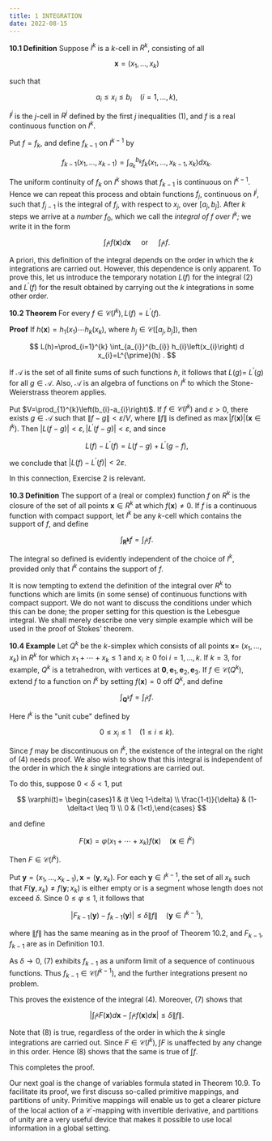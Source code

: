```yaml
---
title: 1 INTEGRATION
date: 2022-08-15
---
```


**10.1 Definition** Suppose $I^{k}$ is a $k$-cell in $R^{k}$, consisting of all

$$
\mathbf{x}=\left(x_{1}, \ldots, x_{k}\right)
$$

such that

$$
a_{i} \leq x_{i} \leq b_{i} \quad(i=1, \ldots, k),
$$

$I^{j}$ is the $j$-cell in $R^{j}$ defined by the first $j$ inequalities (1), and $f$ is a real continuous function on $I^{k}$.

Put $f=f_{k}$, and define $f_{k-1}$ on $I^{k-1}$ by

$$
f_{k-1}\left(x_{1}, \ldots, x_{k-1}\right)=\int_{a_{k}}^{b_{k}} f_{k}\left(x_{1}, \ldots, x_{k-1}, x_{k}\right) d x_{k} .
$$

The uniform continuity of $f_{k}$ on $I^{k}$ shows that $f_{k-1}$ is continuous on $I^{k-1}$. Hence we can repeat this process and obtain functions $f_{j}$, continuous on $I^{j}$, such that $f_{j-1}$ is the integral of $f_{j}$, with respect to $x_{j}$, over $\left[a_{j}, b_{j}\right]$. After $k$ steps we arrive at a *number* $f_{0}$, which we call the *integral of $f$ over $I^{k}$;* we write it in the form

$$
\int_{I^{k}} f(\mathbf{x}) d \mathbf{x} \quad \text { or } \quad \int_{I^{k}} f .
$$

A priori, this definition of the integral depends on the order in which the $k$ integrations are carried out. However, this dependence is only apparent. To prove this, let us introduce the temporary notation $L(f)$ for the integral (2) and $L^{\prime}(f)$ for the result obtained by carrying out the $k$ integrations in some other order.

**10.2 Theorem** For every $f \in \mathscr{C}\left(I^{k}\right), L(f)=L^{\prime}(f)$.

**Proof** If $h(\mathbf{x})=h_{1}\left(x_{1}\right) \cdots h_{k}\left(x_{k}\right)$, where $h_{j} \in \mathscr{C}\left(\left[a_{j}, b_{j}\right]\right)$, then

$$
L(h)=\prod_{i=1}^{k} \int_{a_{i}}^{b_{i}} h_{i}\left(x_{i}\right) d x_{i}=L^{\prime}(h) .
$$

If $\mathscr{A}$ is the set of all finite sums of such functions $h$, it follows that $L(g)=$ $L^{\prime}(g)$ for all $g \in \mathscr{A}$. Also, $\mathscr{A}$ is an algebra of functions on $I^{k}$ to which the Stone-Weierstrass theorem applies.

Put $V=\prod_{1}^{k}\left(b_{i}-a_{i}\right)$. If $f \in \mathscr{C}\left(I^{k}\right)$ and $\varepsilon>0$, there exists $g \in \mathscr{A}$ such that $\|f-g\|<\varepsilon / V$, where $\|f\|$ is defined as $\max |f(\mathbf{x})|\left(\mathbf{x} \in I^{k}\right)$. Then $|L(f-g)|<\varepsilon,\left|L^{\prime}(f-g)\right|<\varepsilon$, and since

$$
L(f)-L^{\prime}(f)=L(f-g)+L^{\prime}(g-f),
$$

we conclude that $\left|L(f)-L^{\prime}(f)\right|<2 \varepsilon$.

In this connection, Exercise 2 is relevant.


**10.3 Definition** The support of a (real or complex) function $f$ on $R^{k}$ is the closure of the set of all points $\mathbf{x} \in R^{k}$ at which $f(\mathbf{x}) \neq 0$. If $f$ is a continuous function with compact support, let $I^{k}$ be any $k$-cell which contains the support of $f$, and define

$$
\int_{\boldsymbol{R}^{\boldsymbol{k}}} f=\int_{I^{k}} f .
$$

The integral so defined is evidently independent of the choice of $I^{k}$, provided only that $I^{k}$ contains the support of $f$.

It is now tempting to extend the definition of the integral over $R^{k}$ to functions which are limits (in some sense) of continuous functions with compact support. We do not want to discuss the conditions under which this can be done; the proper setting for this question is the Lebesgue integral. We shall merely describe one very simple example which will be used in the proof of Stokes' theorem.

**10.4 Example** Let $Q^{k}$ be the $k$-simplex which consists of all points $\mathbf{x}=$ $\left(x_{1}, \ldots, x_{k}\right)$ in $R^{k}$ for which $x_{1}+\cdots+x_{k} \leq 1$ and $x_{i} \geq 0$ foi $i=1, \ldots, k$. If $k=3$, for example, $Q^{k}$ is a tetrahedron, with vertices at $\mathbf{0}, \mathbf{e}_{1}, \mathbf{e}_{2}, \mathbf{e}_{3}$. If $f \in \mathscr{C}\left(Q^{k}\right)$, extend $f$ to a function on $I^{k}$ by setting $f(\mathbf{x})=0$ off $Q^{k}$, and define

$$
\int_{\mathbf{Q}^{k}} f=\int_{I^{k}} f .
$$

Here $I^{k}$ is the "unit cube" defined by

$$
0 \leq x_{i} \leq 1 \quad(1 \leq i \leq k) .
$$

Since $f$ may be discontinuous on $I^{k}$, the existence of the integral on the right of (4) needs proof. We also wish to show that this integral is independent of the order in which the $k$ single integrations are carried out.

To do this, suppose $0<\delta<1$, put

$$
\varphi(t)= \begin{cases}1 & (t \leq 1-\delta) \\ \frac{1-t)}{\delta} & (1-\delta<t \leq 1) \\ 0 & (1<t),\end{cases}
$$

and define

$$
F(\mathbf{x})=\varphi\left(x_{1}+\cdots+x_{k}\right) f(\mathbf{x}) \quad\left(\mathbf{x} \in I^{k}\right)
$$

Then $F \in \mathscr{C}\left(I^{k}\right)$.

Put $\mathbf{y}=\left(x_{1}, \ldots, x_{k-1}\right), \mathbf{x}=\left(\mathbf{y}, x_{k}\right)$. For each $\mathbf{y} \in I^{k-1}$, the set of all $x_{k}$ such that $F\left(\mathbf{y}, x_{k}\right) \neq f\left(\mathbf{y} ; x_{k}\right)$ is either empty or is a segment whose length does not exceed $\delta$. Since $0 \leq \varphi \leq 1$, it follows that

$$
\left|F_{k-1}(\mathbf{y})-f_{k-1}(\mathbf{y})\right| \leq \delta\|f\| \quad\left(\mathbf{y} \in I^{k-1}\right),
$$

where $\|f\|$ has the same meaning as in the proof of Theorem 10.2, and $F_{k-1}$, $f_{k-1}$ are as in Definition $10.1$.

As $\delta \rightarrow 0$, (7) exhibits $f_{k-1}$ as a uniform limit of a sequence of continuous functions. Thus $f_{k-1} \in \mathscr{C}\left(I^{k-1}\right)$, and the further integrations present no problem.

This proves the existence of the integral (4). Moreover, (7) shows that

$$
\left|\int_{I^{k}} F(\mathbf{x}) d \mathbf{x}-\int_{I^{k}} f(\mathbf{x}) d \mathbf{x}\right| \leq \delta\|f\| .
$$

Note that (8) is true, regardless of the order in which the $k$ single integrations are carried out. Since $F \in \mathscr{C}\left(I^{k}\right), \int F$ is unaffected by any change in this order. Hence (8) shows that the same is true of $\int f$.

This completes the proof.

Our next goal is the change of variables formula stated in Theorem $10.9 .$ To facilitate its proof, we first discuss so-called primitive mappings, and partitions of unity. Primitive mappings will enable us to get a clearer picture of the local action of a $\mathscr{C}^{\prime}$-mapping with invertible derivative, and partitions of unity are a very useful device that makes it possible to use local information in a global setting.